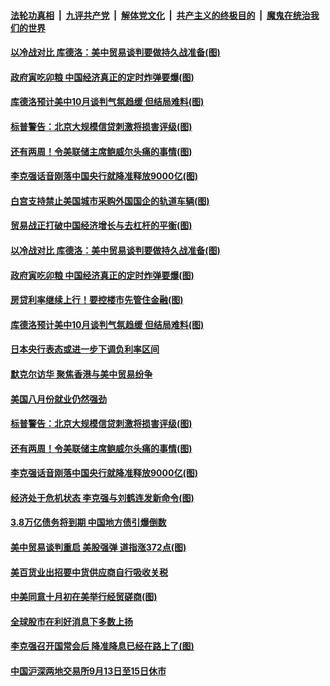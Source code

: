 ####  [法轮功真相](../../../../basic/blob/master/README.md?t=09070526) &nbsp;|&nbsp; [九评共产党](../../../../9ping.md/blob/master/README.md?t=09070526) &nbsp;|&nbsp; [解体党文化](../../../../jtdwh.md/blob/master/README.md?t=09070526)  &nbsp;|&nbsp; [共产主义的终极目的](../../../../gczydzjmd.md/blob/master/README.md?t=09070526) &nbsp;|&nbsp; [魔鬼在统治我们的世界](../../../../mgztzwmdsj.md/blob/master/README.md?t=09070526) 

#### [以冷战对比 库德洛：美中贸易谈判要做持久战准备(图)](../pages/p5/906490.md?t=09070526) 

#### [政府寅吃卯粮 中国经济真正的定时炸弹要爆(图)](../pages/p5/906463.md?t=09070526) 

#### [库德洛预计美中10月谈判气氛趋缓 但结局难料(图)](../pages/p5/906475.md?t=09070526) 

#### [标普警告：北京大规模信贷刺激将损害评级(图)](../pages/p5/906347.md?t=09070526) 

#### [还有两周！令美联储主席鲍威尔头痛的事情(图)](../pages/p5/906374.md?t=09070526) 

#### [李克强话音刚落中国央行就降准释放9000亿(图)](../pages/p5/906428.md?t=09070526) 

#### [白宫支持禁止美国城市采购外国国企的轨道车辆(图)](../pages/p5/906499.md?t=09070526) 

#### [贸易战正打破中国经济增长与去杠杆的平衡(图)](../pages/p5/906498.md?t=09070526) 

#### [以冷战对比 库德洛：美中贸易谈判要做持久战准备(图)](../pages/p5/906490.md?t=09070526) 

#### [政府寅吃卯粮 中国经济真正的定时炸弹要爆(图)](../pages/p5/906463.md?t=09070526) 

#### [房贷利率继续上行！要控楼市先管住金融(图)](../pages/p5/906462.md?t=09070526) 

#### [库德洛预计美中10月谈判气氛趋缓 但结局难料(图)](../pages/p5/906475.md?t=09070526) 

#### [日本央行表态或进一步下调负利率区间](../pages/p5/906464.md?t=09070526) 

#### [默克尔访华 聚焦香港与美中贸易纷争](../pages/p5/906433.md?t=09070526) 

#### [美国八月份就业仍然强劲](../pages/p5/906432.md?t=09070526) 

#### [标普警告：北京大规模信贷刺激将损害评级(图)](../pages/p5/906347.md?t=09070526) 

#### [还有两周！令美联储主席鲍威尔头痛的事情(图)](../pages/p5/906374.md?t=09070526) 

#### [李克强话音刚落中国央行就降准释放9000亿(图)](../pages/p5/906428.md?t=09070526) 

#### [经济处于危机状态 李克强与刘鹤连发新命令(图)](../pages/p5/906309.md?t=09070526) 

#### [3.8万亿债务将到期 中国地方债引爆倒数](../pages/p5/906364.md?t=09070526) 

#### [美中贸易谈判重启 美股强弹 道指涨372点(图)](../pages/p5/906363.md?t=09070526) 

#### [美百货业出招要中货供应商自行吸收关税](../pages/p5/906362.md?t=09070526) 

#### [中美同意十月初在美举行经贸磋商(图)](../pages/p5/906357.md?t=09070526) 

#### [全球股市在利好消息下多数上扬](../pages/p5/906353.md?t=09070526) 

#### [李克强召开国常会后 降准降息已经在路上了(图)](../pages/p5/906311.md?t=09070526) 

#### [中国沪深两地交易所9月13日至15日休市](../pages/p5/906325.md?t=09070526) 

